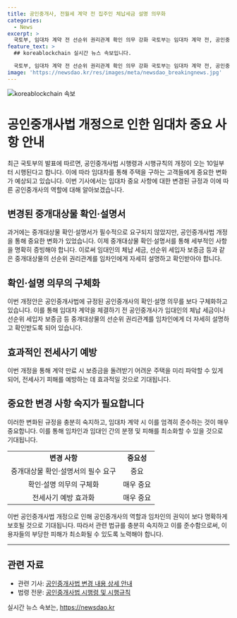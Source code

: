 ```yaml
---
title: 공인중개사, 전월세 계약 전 집주인 체납세금 설명 의무화
categories:
  - News
excerpt: >
  국토부, 임대차 계약 전 선순위 권리관계 확인 의무 강화 국토부는 임대차 계약 전, 공인중개사가 중개대상물의 선순위 권리관계를 임차인에게 자세히 설명하고 확인받아야 한다는 내용의 공인중개사법 시행령과 시행규칙 개정안을 발표했다. 이를 통해 계약 만료 시 보증금을 돌려받기 어려운 주택을 미리 파악할 수 있어 전세사기 피해 예방에 도움이 될 것으로 기대된다.
feature_text: >
  ## koreablockchain 실시간 뉴스 속보입니다.

  국토부, 임대차 계약 전 선순위 권리관계 확인 의무 강화 국토부는 임대차 계약 전, 공인중개사가 중개대상물의 선순위 권리관계를 임차인에게 자세히 설명하고 확인받아야 한다는 내용의 공인중개사법 시행령과 시행규칙 개정안을 발표했다. 이를 통해 계약 만료 시 보증금을 돌려받기 어려운 주택을 미리 파악할 수 있어 전세사기 피해 예방에 도움이 될 것으로 기대된다.
image: 'https://newsdao.kr/res/images/meta/newsdao_breakingnews.jpg'
---
```


<p><img src="https://newsdao.kr/res/images/meta/newsdao_breakingnews.jpg" alt="koreablockchain 속보" /></p>

<h1>공인중개사법 개정으로 인한 임대차 중요 사항 안내</h1>

<p data-ke-size="size16">최근 국토부의 발표에 따르면, 공인중개사법 시행령과 시행규칙의 개정이 오는 10일부터 시행된다고 합니다. 이에 따라 임대차를 통해 주택을 구하는 고객들에게 중요한 변화가 예상되고 있습니다. 이번 기사에서는 임대차 중요 사항에 대한 변경된 규정과 이에 따른 공인중개사의 역할에 대해 알아보겠습니다.</p>

<h2>변경된 중개대상물 확인·설명서</h2>

<p data-ke-size="size16">과거에는 중개대상물 확인·설명서가 필수적으로 요구되지 않았지만, 공인중개사법 개정을 통해 중요한 변화가 있었습니다. 이제 중개대상물 확인·설명서를 통해 세부적인 사항을 명확히 증빙해야 합니다. 이로써 임대인의 체납 세금, 선순위 세입자 보증금 등과 같은 중개대상물의 선순위 권리관계를 임차인에게 자세히 설명하고 확인받아야 합니다.</p>

<h2>확인·설명 의무의 구체화</h2>

<p data-ke-size="size16">이번 개정안은 공인중개사법에 규정된 공인중개사의 확인·설명 의무를 보다 구체화하고 있습니다. 이를 통해 임대차 계약을 체결하기 전 공인중개사가 임대인의 체납 세금이나 선순위 세입자 보증금 등 중개대상물의 선순위 권리관계를 임차인에게 더 자세히 설명하고 확인받도록 되어 있습니다.</p>

<h2>효과적인 전세사기 예방</h2>

<p data-ke-size="size16">이번 개정을 통해 계약 만료 시 보증금을 돌려받기 어려운 주택을 미리 파악할 수 있게 되어, 전세사기 피해를 예방하는 데 효과적일 것으로 기대됩니다.</p>

<h2>중요한 변경 사항 숙지가 필요합니다</h2>

<p data-ke-size="size16">이러한 변화된 규정을 충분히 숙지하고, 임대차 계약 시 이를 엄격히 준수하는 것이 매우 중요합니다. 이를 통해 임차인과 임대인 간의 분쟁 및 피해를 최소화할 수 있을 것으로 기대됩니다.</p>

<table>
  <tbody>
    <tr>
      <td style="text-align: center; height: 17px;"><b>변경 사항</b></td>
      <td style="text-align: center; height: 17px;"><b>중요성</b></td>
    </tr>
    <tr>
      <td style="text-align: center; height: 17px;">중개대상물 확인·설명서의 필수 요구</td>
      <td style="text-align: center; height: 17px;">중요</td>
    </tr>
    <tr>
      <td style="text-align: center; height: 17px;">확인·설명 의무의 구체화</td>
      <td style="text-align: center; height: 17px;">매우 중요</td>
    </tr>
    <tr>
      <td style="text-align: center; height: 17px;">전세사기 예방 효과화</td>
      <td style="text-align: center; height: 17px;">매우 중요</td>
    </tr>
  </tbody>
</table>

<p data-ke-size="size16">이번 공인중개사법 개정으로 인해 공인중개사의 역할과 임차인의 권익이 보다 명확하게 보호될 것으로 기대됩니다. 따라서 관련 법규를 충분히 숙지하고 이를 준수함으로써, 이용자들의 부당한 피해가 최소화될 수 있도록 노력해야 합니다.</p>

<hr>

<h2>관련 자료</h2>

<ul>
  <li>관련 기사: <a href="https://www.examplelink.com">공인중개사법 변경 내용 상세 안내</a></li>
  <li>법령 전문: <a href="https://www.examplelink.com">공인중개사법 시행령 및 시행규칙</a></li>
</ul>
실시간 뉴스 속보는, <a href="https://newsdao.kr" rel="dofollow">https://newsdao.kr</a>


